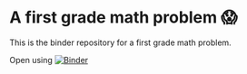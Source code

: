 # A first grade math problem 😱

This is the binder repository for a first grade math problem.

Open using [![Binder](http://mybinder.org/badge_logo.svg)](http://mybinder.org/v2/gh/dressedfez/first-grade-math-problem/master?filepath=Simple_math_first_grade.ipynb)
